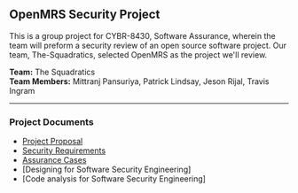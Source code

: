 ## OpenMRS Security Project

This is a group project for CYBR-8430, Software Assurance, wherein the team will preform a security review of an open source software project.  Our team, The-Squadratics, selected OpenMRS as the project we'll review.

__Team:__ The Squadratics  
__Team Members:__ Mittranj Pansuriya, Patrick Lindsay, Jeson Rijal, Travis Ingram

---

### Project Documents

* [Project Proposal](https://github.com/The-Squadratics/openMRS_security_project/blob/master/Project_proposal.md)
* [Security Requirements](https://github.com/The-Squadratics/openMRS_security_project/blob/master/Requirements.md)
* [Assurance Cases](https://github.com/The-Squadratics/openMRS_security_project/blob/master/Assurance_Cases.md)
* [Designing for Software Security Engineering]
* [Code analysis for Software Security Engineering]
